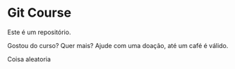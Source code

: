 # Git Course

Este é um repositório.

Gostou do curso? Quer mais? Ajude com uma doação, até um café é válido.

Coisa aleatoria
